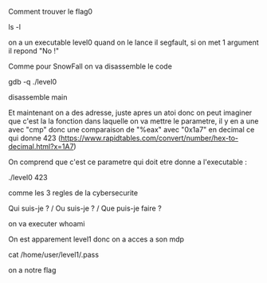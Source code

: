 Comment trouver le flag0

ls -l

on a un executable level0 quand on le lance il segfault, si on met 1 argument il repond "No !"

Comme pour SnowFall on va disassemble le code

gdb -q ./level0

disassemble main

Et maintenant on a des adresse, juste apres un atoi donc on peut imaginer que c'est la la fonction dans laquelle on va mettre le parametre, il y en a une avec "cmp" donc une comparaison de "%eax" avec "0x1a7" en decimal ce qui donne 423 (https://www.rapidtables.com/convert/number/hex-to-decimal.html?x=1A7)

On comprend que c'est ce parametre qui doit etre donne a l'executable :

./level0 423

comme les 3 regles de la cybersecurite

Qui suis-je ? / Ou suis-je ? / Que puis-je faire ? 

on va executer whoami

On est apparement level1 donc on a acces a son mdp

cat /home/user/level1/.pass

on a notre flag
